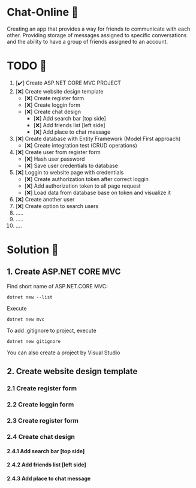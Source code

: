 # Chat-Online :newspaper: 
 Creating an app that provides a way for friends to communicate with each other. Providing storage of messages assigned to specific conversations and the ability to have a group of friends assigned to an account.
 
# TODO 🥊
1. [:heavy_check_mark:] Create ASP.NET CORE MVC PROJECT
2. [:x:] Create website design template
     - [:x:] Create register form
     - [:x:] Create loggin form
     - [:x:] Create chat design
       - [:x:] Add search bar [top side]
       - [:x:] Add friends list [left side]
       - [:x:] Add place to chat message
3. [:x:] Create database with Entity Framework (Model First approach)
      - [:x:] Create integration test (CRUD operations) 
4. [:x:] Create user from register form
     - [:x:] Hash user password 
     - [:x:] Save user credentials to database
5. [:x:] Loggin to website page with credentials
     - [:x:] Create authorization token after correct loggin
     - [:x:] Add authorization token to all page request
     - [:x:] Load data from database base on token and visualize it
6. [:x:] Create another user
7. [:x:] Create option to search users
8. .....
9. .....
10. ....
# Solution :hammer:
## 1. Create ASP.NET CORE MVC <br>
Find short name of ASP.NET.CORE MVC:
```
dotnet new --list
```
Execute
```
dotnet new mvc
```
To add .gitignore to project, execute
```
dotnet new gitignore
```
You can also create a project by Visual Studio

## 2. Create website design template

### 2.1 Create register form
### 2.2 Create loggin form
### 2.3 Create register form
### 2.4 Create chat design
#### 2.4.1 Add search bar [top side]
#### 2.4.2 Add friends list [left side]
#### 2.4.3 Add place to chat message
  
